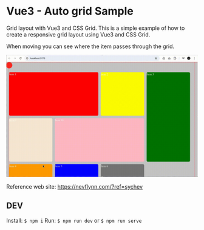 # Vue3 - Auto grid Sample

Grid layout with Vue3 and CSS Grid. 
This is a simple example of how to create a responsive grid layout using Vue3 and CSS Grid.

When moving you can see where the item passes through the grid.


![Preview](images/preview.gif)

Reference web site: https://nevflynn.com/?ref=sychev

## DEV

Install: `$ npm i`
Run: `$ npm run dev` or `$ npm run serve` 
